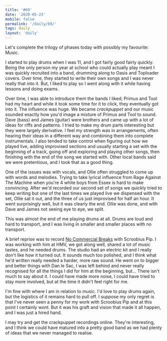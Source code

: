 ```yaml
---
title: '#69'
date: '2020-05-23'
mobile: false
permalink: '/daily/69/'
tags: daily
layout: 'daily'
---
```


Let's complete the trilogy of phases today with possibly my favourite: Music.

I started to play drums when I was 11, and I got fairly good fairly quickly. Being the only person my year at school who could actually play meant I was quickly recruited into a band, drumming along to Oasis and Toploader covers. Over time, they started to write their own songs and I was never really that into it. But, I liked to play so I went along with it while having lessons and doing exams.

Over time, I was able to introduce them the bands I liked; Primus and Tool had my heart and while it took some time for it to click, they eventually got into it. The influence was huge. We became _crackpuppet_ and our music sounded exactly how you'd image a mixture of Primus and Tool to sound. Dave (bass) and James (guitar) were brothers and came up with a lot of ideas for riffs and patterns. I tried to make my drum parts interesting but they were largely derivative. I feel my strength was in arrangements, often hearing their ideas in a different way and combining them into complete instrumentals. I also tended to take control when figuring out how we played live, adding improvised sections and usually starting a set with the beginning of a track, going off and exploring and playing other songs, then finishing with the end of the song we started with. Other local bands said we were pretentious, and I took that as a good thing.

One of the issues was with vocals, and Ollie often struggled to come up with words and melodies. Trying to take lyrical influence from Rage Against The Machine when you're 4 white boys from Essex is hard to make convincing. After we'd recorded our second set of songs we quickly tried to keep writing but one of the last times we played live we dispensed with the set, Ollie sat it out, and the three of us just improvised for half an hour. It went surprisingly well, but it was clearly the end. Ollie was done, and with Dave and James not seeing eye to eye, we split.

This was almost the end of me playing drums at all. Drums are loud and hard to transport, and I was living in smaller and smaller places with no transport.

A brief reprise was to record [No Commercial Breaks](https://open.spotify.com/album/46TcxhnysjwNkRRNSFi06E?si=VeRU_jfcTpq7u876g74arQ) with Scroobius Pip. I was working with him at HMV, we got along well, shared a lot of music tastes, and he needed drums. The studio had an electric kit and I really don't like how it turned out. It sounds much too polished, and I think what he'd written really needed a harder, more raw sound. He went on to bigger and better things with Dan le Sac, I was left behind and never really recognised for all the things I did for him at the beginning, but... There isn't much to say about it. I could have made more noise, I could have tried to stay more involved, but at the time it didn't feel right for me.

I'm fine with where I am in relation to music. I'd love to play drums again, but the logistics of it remains hard to pull off. I suppose my only regret is that I've never seen a penny for my work with Scroobius Pip and at this point I certainly wont. But it was his graft and vision that made it all happen, and I was just a hired hand.

I may try and get the crackpuppet recordings online. They're interesting, and I think we could have matured into a pretty good band as we had plenty of ideas that we never managed to realise.
